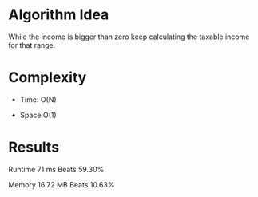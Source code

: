 # Algorithm Idea

While the income is bigger than zero keep calculating the taxable income for that range.

# Complexity

- Time: O(N)

- Space:O(1)

# Results

Runtime
71
ms
Beats
59.30%

Memory
16.72
MB
Beats
10.63%